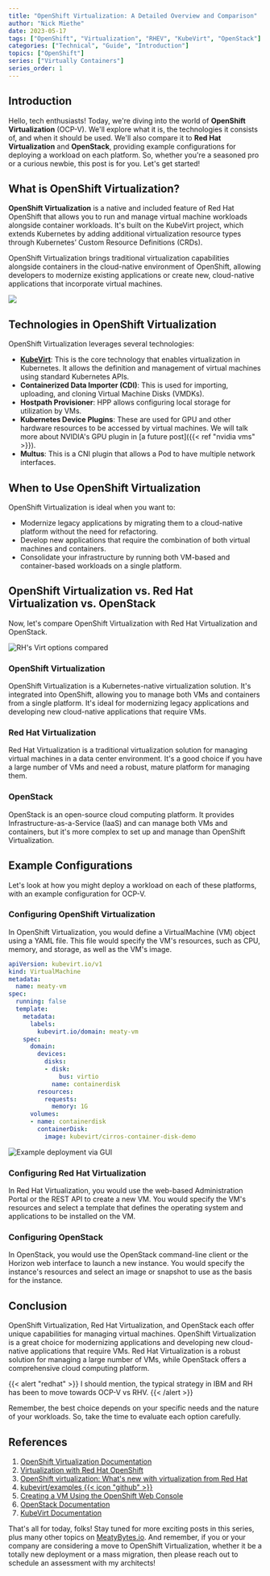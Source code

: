 ```yaml
---
title: "OpenShift Virtualization: A Detailed Overview and Comparison"
author: "Nick Miethe"
date: 2023-05-17
tags: ["OpenShift", "Virtualization", "RHEV", "KubeVirt", "OpenStack"]
categories: ["Technical", "Guide", "Introduction"]
topics: ["OpenShift"]
series: ["Virtually Containers"]
series_order: 1
---
```


## Introduction

Hello, tech enthusiasts! Today, we're diving into the world of **OpenShift Virtualization** (OCP-V). We'll explore what it is, the technologies it consists of, and when it should be used. We'll also compare it to **Red Hat Virtualization** and **OpenStack**, providing example configurations for deploying a workload on each platform. So, whether you're a seasoned pro or a curious newbie, this post is for you. Let's get started!

## What is OpenShift Virtualization?

**OpenShift Virtualization** is a native and included feature of Red Hat OpenShift that allows you to run and manage virtual machine workloads alongside container workloads. It's built on the KubeVirt project, which extends Kubernetes by adding additional virtualization resource types through Kubernetes’ Custom Resource Definitions (CRDs).

OpenShift Virtualization brings traditional virtualization capabilities alongside containers in the cloud-native environment of OpenShift, allowing developers to modernize existing applications or create new, cloud-native applications that incorporate virtual machines.

![](virt-vms-and-containers.png)

## Technologies in OpenShift Virtualization

OpenShift Virtualization leverages several technologies:

* [**KubeVirt**](https://kubevirt.io/): This is the core technology that enables virtualization in Kubernetes. It allows the definition and management of virtual machines using standard Kubernetes APIs.
* **Containerized Data Importer (CDI)**: This is used for importing, uploading, and cloning Virtual Machine Disks (VMDKs).
* **Hostpath Provisioner**: HPP allows configuring local storage for utilization by VMs.
* **Kubernetes Device Plugins**: These are used for GPU and other hardware resources to be accessed by virtual machines. We will talk more about NVIDIA's GPU plugin in [a future post]({{< ref "nvidia vms" >}}).
* **Multus**: This is a CNI plugin that allows a Pod to have multiple network interfaces.

## When to Use OpenShift Virtualization

OpenShift Virtualization is ideal when you want to:

* Modernize legacy applications by migrating them to a cloud-native platform without the need for refactoring.
* Develop new applications that require the combination of both virtual machines and containers.
* Consolidate your infrastructure by running both VM-based and container-based workloads on a single platform.

## OpenShift Virtualization vs. Red Hat Virtualization vs. OpenStack

Now, let's compare OpenShift Virtualization with Red Hat Virtualization and OpenStack.

![](virt-options.png "RH's Virt options compared")

### OpenShift Virtualization

OpenShift Virtualization is a Kubernetes-native virtualization solution. It's integrated into OpenShift, allowing you to manage both VMs and containers from a single platform. It's ideal for modernizing legacy applications and developing new cloud-native applications that require VMs.

### Red Hat Virtualization

Red Hat Virtualization is a traditional virtualization solution for managing virtual machines in a data center environment. It's a good choice if you have a large number of VMs and need a robust, mature platform for managing them.

### OpenStack

OpenStack is an open-source cloud computing platform. It provides Infrastructure-as-a-Service (IaaS) and can manage both VMs and containers, but it's more complex to set up and manage than OpenShift Virtualization.

## Example Configurations

Let's look at how you might deploy a workload on each of these platforms, with an example configuration for OCP-V.

### Configuring OpenShift Virtualization

In OpenShift Virtualization, you would define a VirtualMachine (VM) object using a YAML file. This file would specify the VM's resources, such as CPU, memory, and storage, as well as the VM's image.

```yaml
apiVersion: kubevirt.io/v1
kind: VirtualMachine
metadata:
  name: meaty-vm
spec:
  running: false
  template:
    metadata:
      labels:
        kubevirt.io/domain: meaty-vm
    spec:
      domain:
        devices:
          disks:
          - disk:
              bus: virtio
            name: containerdisk
        resources:
          requests:
            memory: 1G
      volumes:
      - name: containerdisk
        containerDisk:
          image: kubevirt/cirros-container-disk-demo
```

![](kubevirt-dash-template.png "Example deployment via GUI")

### Configuring Red Hat Virtualization

In Red Hat Virtualization, you would use the web-based Administration Portal or the REST API to create a new VM. You would specify the VM's resources and select a template that defines the operating system and applications to be installed on the VM.

### Configuring OpenStack

In OpenStack, you would use the OpenStack command-line client or the Horizon web interface to launch a new instance. You would specify the instance's resources and select an image or snapshot to use as the basis for the instance.

## Conclusion

OpenShift Virtualization, Red Hat Virtualization, and OpenStack each offer unique capabilities for managing virtual machines. OpenShift Virtualization is a great choice for modernizing applications and developing new cloud-native applications that require VMs. Red Hat Virtualization is a robust solution for managing a large number of VMs, while OpenStack offers a comprehensive cloud computing platform.

{{< alert "redhat" >}}
I should mention, the typical strategy in IBM and RH has been to move towards OCP-V vs RHV.
{{< /alert >}}

Remember, the best choice depends on your specific needs and the nature of your workloads. So, take the time to evaluate each option carefully.

## References

1. [OpenShift Virtualization Documentation](https://docs.openshift.com/container-platform/4.13/virt/about-virt.html)
2. [Virtualization with Red Hat OpenShift](https://www.redhat.com/en/technologies/cloud-computing/openshift/virtualization)
3. [OpenShift virtualization: What's new with virtualization from Red Hat](https://cloud.redhat.com/blog/blog-openshift-virtualization-whats-new-with-virtualization-from-red-hat)
4. [kubevirt/examples {{< icon "github" >}}](https://github.com/kubevirt/kubevirt/tree/main/examples)
5. [Creating a VM Using the OpenShift Web Console](https://cloud.redhat.com/blog/creating-a-vm-using-the-openshift-web-console)
6. [OpenStack Documentation](https://docs.openstack.org/)
7. [KubeVirt Documentation](https://kubevirt.io/user-guide/)

That's all for today, folks! Stay tuned for more exciting posts in this series, plus many other topics on [MeatyBytes.io](https://meatybytes.io). And remember, if you or your company are considering a move to OpenShift Virtualization, whether it be a totally new deployment or a mass migration, then please reach out to schedule an assessment with my architects!
